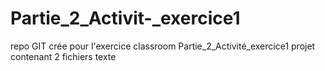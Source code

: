 # Partie_2_Activit-_exercice1
repo GIT crée pour l'exercice classroom Partie_2_Activité_exercice1
projet contenant 2 fichiers texte
